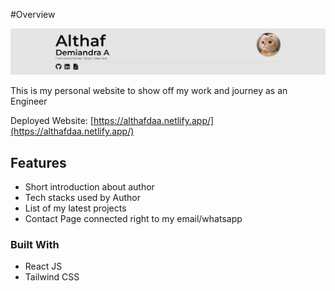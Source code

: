 #Overview

![](./docs/cover.png)

This is my personal website to show off my work and journey as an Engineer

Deployed Website: [https://althafdaa.netlify.app/](https://althafdaa.netlify.app/)

## Features

- Short introduction about author
- Tech stacks used by Author
- List of my latest projects
- Contact Page connected right to my email/whatsapp

### Built With

- React JS
- Tailwind CSS
